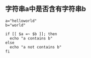 ## 字符串a中是否含有字符串b

```shell
a="helloworld"
b="world"

if [[ $a =~ $b ]]; then
  echo "a contains b"
else
  echo "a not contains b"
fi
```
